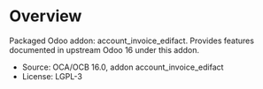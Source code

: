 # Overview

Packaged Odoo addon: account_invoice_edifact. Provides features documented in upstream Odoo 16 under this addon.

- Source: OCA/OCB 16.0, addon account_invoice_edifact
- License: LGPL-3

